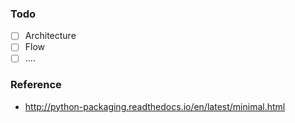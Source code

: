 ### Todo
- [ ] Architecture
- [ ] Flow
- [ ] ....

### Reference
- http://python-packaging.readthedocs.io/en/latest/minimal.html

